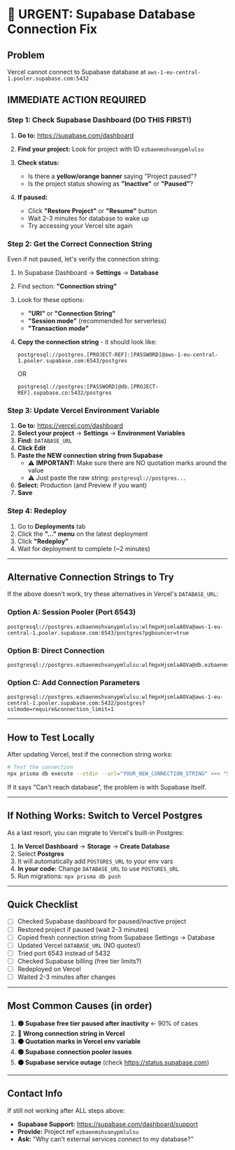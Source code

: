 # 🚨 URGENT: Supabase Database Connection Fix

## Problem
Vercel cannot connect to Supabase database at `aws-1-eu-central-1.pooler.supabase.com:5432`

## IMMEDIATE ACTION REQUIRED

### Step 1: Check Supabase Dashboard (DO THIS FIRST!)

1. **Go to:** https://supabase.com/dashboard
2. **Find your project:** Look for project with ID `ezbaenmshvanypmlulsu`
3. **Check status:** 
   - Is there a **yellow/orange banner** saying "Project paused"?
   - Is the project status showing as **"Inactive"** or **"Paused"**?
   
4. **If paused:**
   - Click **"Restore Project"** or **"Resume"** button
   - Wait 2-3 minutes for database to wake up
   - Try accessing your Vercel site again

### Step 2: Get the Correct Connection String

Even if not paused, let's verify the connection string:

1. In Supabase Dashboard → **Settings** → **Database**
2. Find section: **"Connection string"**
3. Look for these options:
   - **"URI"** or **"Connection String"**
   - **"Session mode"** (recommended for serverless)
   - **"Transaction mode"**

4. **Copy the connection string** - it should look like:
   ```
   postgresql://postgres.[PROJECT-REF]:[PASSWORD]@aws-1-eu-central-1.pooler.supabase.com:6543/postgres
   ```
   OR
   ```
   postgresql://postgres:[PASSWORD]@db.[PROJECT-REF].supabase.co:5432/postgres
   ```

### Step 3: Update Vercel Environment Variable

1. **Go to:** https://vercel.com/dashboard
2. **Select your project** → **Settings** → **Environment Variables**
3. **Find:** `DATABASE_URL`
4. **Click Edit**
5. **Paste the NEW connection string from Supabase**
   - ⚠️ **IMPORTANT:** Make sure there are NO quotation marks around the value
   - ⚠️ Just paste the raw string: `postgresql://postgres...`
6. **Select:** Production (and Preview if you want)
7. **Save**

### Step 4: Redeploy

1. Go to **Deployments** tab
2. Click the **"..." menu** on the latest deployment
3. Click **"Redeploy"**
4. Wait for deployment to complete (~2 minutes)

---

## Alternative Connection Strings to Try

If the above doesn't work, try these alternatives in Vercel's `DATABASE_URL`:

### Option A: Session Pooler (Port 6543)
```
postgresql://postgres.ezbaenmshvanypmlulsu:wlfmgxHjsmlaAOVa@aws-1-eu-central-1.pooler.supabase.com:6543/postgres?pgbouncer=true
```

### Option B: Direct Connection
```
postgresql://postgres.ezbaenmshvanypmlulsu:wlfmgxHjsmlaAOVa@db.ezbaenmshvanypmlulsu.supabase.co:5432/postgres
```

### Option C: Add Connection Parameters
```
postgresql://postgres.ezbaenmshvanypmlulsu:wlfmgxHjsmlaAOVa@aws-1-eu-central-1.pooler.supabase.com:5432/postgres?sslmode=require&connection_limit=1
```

---

## How to Test Locally

After updating Vercel, test if the connection string works:

```bash
# Test the connection
npx prisma db execute --stdin --url="YOUR_NEW_CONNECTION_STRING" <<< "SELECT 1;"
```

If it says "Can't reach database", the problem is with Supabase itself.

---

## If Nothing Works: Switch to Vercel Postgres

As a last resort, you can migrate to Vercel's built-in Postgres:

1. **In Vercel Dashboard** → **Storage** → **Create Database**
2. Select **Postgres**
3. It will automatically add `POSTGRES_URL` to your env vars
4. **In your code:** Change `DATABASE_URL` to use `POSTGRES_URL`
5. Run migrations: `npx prisma db push`

---

## Quick Checklist

- [ ] Checked Supabase dashboard for paused/inactive project
- [ ] Restored project if paused (wait 2-3 minutes)
- [ ] Copied fresh connection string from Supabase Settings → Database
- [ ] Updated Vercel `DATABASE_URL` (NO quotes!)
- [ ] Tried port 6543 instead of 5432
- [ ] Checked Supabase billing (free tier limits?)
- [ ] Redeployed on Vercel
- [ ] Waited 2-3 minutes after changes

---

## Most Common Causes (in order)

1. **🟡 Supabase free tier paused after inactivity** ← 90% of cases
2. **🔴 Wrong connection string in Vercel**
3. **🟠 Quotation marks in Vercel env variable**
4. **🟢 Supabase connection pooler issues**
5. **⚫ Supabase service outage** (check https://status.supabase.com)

---

## Contact Info

If still not working after ALL steps above:
- **Supabase Support:** https://supabase.com/dashboard/support
- **Provide:** Project ref `ezbaenmshvanypmlulsu`
- **Ask:** "Why can't external services connect to my database?"


